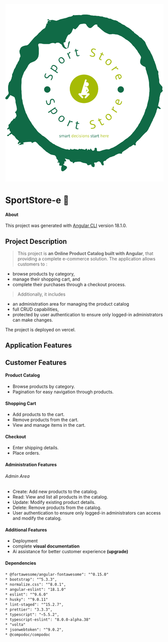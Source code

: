 <img src="public/images/logo - Copy/logo-no-background.svg"/>

# SportStore-e 🚀

#### About

This project was generated with [Angular CLI](https://github.com/angular/angular-cli) version 18.1.0.

## Project Description

> This project is **an Online Product Catalog built with Angular**, that providing a complete e-commerce solution. The application allows customers to :

- browse products by category,
- manage their shopping cart, and
- complete their purchases through a checkout process.

> Additionally, it includes

- an administration area for managing the product catalog
- full CRUD capabilities,
- protected by user authentication to ensure only logged-in administrators can make changes.

The project is deployed on vercel.

## Application Features

## Customer Features

#### Product Catalog

- Browse products by category.
- Pagination for easy navigation through products.

#### Shopping Cart

- Add products to the cart.
- Remove products from the cart.
- View and manage items in the cart.

#### Checkout

- Enter shipping details.
- Place orders.

#### Administration Features

###### Admin Area

- Create: Add new products to the catalog.
- Read: View and list all products in the catalog.
- Update: Modify existing product details.
- Delete: Remove products from the catalog.
- User authentication to ensure only logged-in administrators can access and modify the catalog.

#### Additional Features

- Deployment
- complete **visual documentation**
- Ai assistance for better customer experience **(upgrade)**

#### Dependencies

```
* @fortawesome/angular-fontawesome": "^0.15.0"
* bootstrap": "^5.3.3",
* normalize.css": "^8.0.1",
* angular-eslint": "18.1.0"
* eslint": "^9.6.0"
* husky": "^9.0.11"
* lint-staged": "^15.2.7",
* prettier": "3.3.3",
* typescript": "~5.5.2",
* typescript-eslint": "8.0.0-alpha.38"
* "volta"
* jsonwebtoken": "^9.0.2",
* @compodoc/compodoc
```
